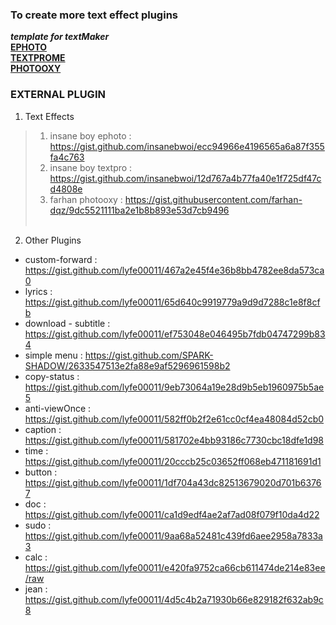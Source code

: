 ### To create more text effect plugins
***template for textMaker*** <br>
[**EPHOTO**](https://gist.github.com/lyfe00011/a497eba97dd1e82d8fa43c81cbf0fca8)<br>
[**TEXTPROME**](https://gist.github.com/lyfe00011/2ef095df8c0eb2a9ce8dbae51c16fe3e)<br>
[**PHOTOOXY**](https://gist.github.com/lyfe00011/6834e168d53f0c9afb8497b0dc36d57f)<br>

### EXTERNAL PLUGIN
 1.  Text Effects <br>
 > 1. insane boy ephoto  : https://gist.github.com/insanebwoi/ecc94966e4196565a6a87f355fa4c763<br>
 > 2. insane boy textpro : https://gist.github.com/insanebwoi/12d767a4b77fa40e1f725df47cd4808e<br>
 > 3. farhan photooxy    : https://gist.githubusercontent.com/farhan-dqz/9dc5521111ba2e1b8b893e53d7cb9496 <br><br>
 2.   Other Plugins<br>
 * custom-forward : https://gist.github.com/lyfe00011/467a2e45f4e36b8bb4782ee8da573ca0 <br>
 * lyrics : https://gist.github.com/lyfe00011/65d640c9919779a9d9d7288c1e8f8cfb <br>
 * download - subtitle : https://gist.github.com/lyfe00011/ef753048e046495b7fdb04747299b834 <br>
 * simple menu : https://gist.github.com/SPARK-SHADOW/2633547513e2fa88e9af5296961598b2
 * copy-status : https://gist.github.com/lyfe00011/9eb73064a19e28d9b5eb1960975b5ae5
 * anti-viewOnce : https://gist.github.com/lyfe00011/582ff0b2f2e61cc0cf4ea48084d52cb0 
 * caption : https://gist.github.com/lyfe00011/581702e4bb93186c7730cbc18dfe1d98
 * time : https://gist.github.com/lyfe00011/20cccb25c03652ff068eb471181691d1
 * button : https://gist.github.com/lyfe00011/1df704a43dc82513679020d701b63767
 * doc : https://gist.github.com/lyfe00011/ca1d9edf4ae2af7ad08f079f10da4d22
 * sudo : https://gist.github.com/lyfe00011/9aa68a52481c439fd6aee2958a7833a3
 * calc : https://gist.github.com/lyfe00011/e420fa9752ca66cb611474de214e83ee/raw
 * jean : https://gist.github.com/lyfe00011/4d5c4b2a71930b66e829182f632ab9c8